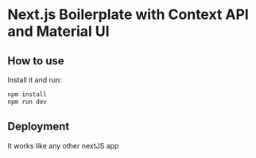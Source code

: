# Next.js Boilerplate with Context API and Material UI

## How to use

Install it and run:

```sh
npm install
npm run dev
```

## Deployment

It works like any other nextJS app
